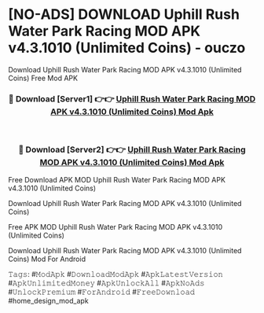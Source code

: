 # [NO-ADS] DOWNLOAD Uphill Rush Water Park Racing MOD APK v4.3.1010 (Unlimited Coins) - ouczo
Download Uphill Rush Water Park Racing MOD APK v4.3.1010 (Unlimited Coins) Free Mod APK

<div align="center">
<h3>🔴 Download [Server1] 👉👉 <a href="https://apk-comot.site?title=Uphill_Rush_Water_Park_Racing_MOD_APK_v4.3.1010_(Unlimited_Coins)">Uphill Rush Water Park Racing MOD APK v4.3.1010 (Unlimited Coins) Mod Apk</a></h3><br>

<h3>🔴 Download [Server2] 👉👉 <a href="https://apk-comot.site?title=Uphill_Rush_Water_Park_Racing_MOD_APK_v4.3.1010_(Unlimited_Coins)">Uphill Rush Water Park Racing MOD APK v4.3.1010 (Unlimited Coins) Mod Apk</a></h3>
</div>


Free Download APK MOD Uphill Rush Water Park Racing MOD APK v4.3.1010 (Unlimited Coins)

Download Uphill Rush Water Park Racing MOD APK v4.3.1010 (Unlimited Coins) 

Free APK MOD Uphill Rush Water Park Racing MOD APK v4.3.1010 (Unlimited Coins) 

Download Uphill Rush Water Park Racing MOD APK v4.3.1010 (Unlimited Coins) Mod For Android

𝚃𝚊𝚐𝚜: #𝙼𝚘𝚍𝙰𝚙𝚔 #𝙳𝚘𝚠𝚗𝚕𝚘𝚊𝚍𝙼𝚘𝚍𝙰𝚙𝚔 #𝙰𝚙𝚔𝙻𝚊𝚝𝚎𝚜𝚝𝚅𝚎𝚛𝚜𝚒𝚘𝚗 #𝙰𝚙𝚔𝚄𝚗𝚕𝚒𝚖𝚒𝚝𝚎𝚍𝙼𝚘𝚗𝚎𝚢 #𝙰𝚙𝚔𝚄𝚗𝚕𝚘𝚌𝚔𝙰𝚕𝚕 #𝙰𝚙𝚔𝙽𝚘𝙰𝚍𝚜 #𝚄𝚗𝚕𝚘𝚌𝚔𝙿𝚛𝚎𝚖𝚒𝚞𝚖 #𝙵𝚘𝚛𝙰𝚗𝚍𝚛𝚘𝚒𝚍 #𝙵𝚛𝚎𝚎𝙳𝚘𝚠𝚗𝚕𝚘𝚊𝚍 #home_design_mod_apk